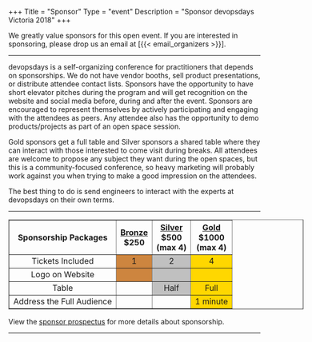 +++
Title = "Sponsor"
Type = "event"
Description = "Sponsor devopsdays Victoria 2018"
+++

<style type="text/css">
    td {
        text-align: center;
    }

    .bronze {
        background-color: peru;
    }

    .silver {
        background-color: silver;
    }

    .gold {
        background-color: gold;
    }
</style>

We greatly value sponsors for this open event.  If you are interested in sponsoring, please drop us an email at [{{< email_organizers >}}].

<hr>

devopsdays is a self-organizing conference for practitioners that depends on sponsorships. We do not have vendor booths, sell product presentations, or distribute attendee contact lists. Sponsors have the opportunity to have short elevator pitches during the program and will get recognition on the website and social media before, during and after the event. Sponsors are encouraged to represent themselves by actively participating and engaging with the attendees as peers. Any attendee also has the opportunity to demo products/projects as part of an open space session.
<p>
Gold sponsors get a full table and Silver sponsors a shared table where they can interact with those interested to come visit during breaks. All attendees are welcome to propose any subject they want during the open spaces, but this is a community-focused conference, so heavy marketing will probably work against you when trying to make a good impression on the attendees.
<p>
The best thing to do is send engineers to interact with the experts at devopsdays on their own terms.
<p>

<hr/>

<div style="width:590px">
<table border=1 cellspacing=1>
  <tr>
    <th><strong>Sponsorship Packages</strong></th>
    <th><center><b><u>Bronze</u><br />$250</center></b></th>
    <th><center><b><u>Silver</u><br />$500<br />(max 4)</center></b></th>
    <th><center><b><u>Gold</u><br />$1000<br />(max 4)</center></b></th>
  </tr>
  <tr>
    <td>Tickets Included</td>
    <td class="bronze">1</td>
    <td class="silver">2</td>
    <td class="gold">4</td>
  </tr>
  <tr>
    <td>Logo on Website</td>
    <td class="bronze">&nbsp;</td>
    <td class="silver">&nbsp;</td>
    <td class="gold">&nbsp;</td>
  </tr>
  <tr>
    <td>Table</td>
    <td>&nbsp;</td>
    <td class="silver">Half</td>
    <td class="gold">Full</td>
  </tr>
  <tr>
    <td>Address the Full Audience</td>
    <td>&nbsp;</td>
    <td>&nbsp;</td>
    <td class="gold">1 minute</td>
  </tr>
</table>
</div>

<p>
View the <a href="../SponsorDevOpsDays2018.pdf">sponsor prospectus</a> for more details about sponsorship.

<hr/>
